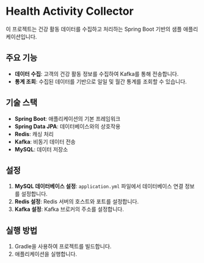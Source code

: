 # Health Activity Collector

이 프로젝트는 건강 활동 데이터를 수집하고 처리하는 Spring Boot 기반의 샘플 애플리케이션입니다.

## 주요 기능

- **데이터 수집**: 고객의 건강 활동 정보를 수집하여 Kafka를 통해 전송합니다.
- **통계 조회**: 수집된 데이터를 기반으로 일일 및 월간 통계를 조회할 수 있습니다.

## 기술 스택

- **Spring Boot**: 애플리케이션의 기본 프레임워크
- **Spring Data JPA**: 데이터베이스와의 상호작용
- **Redis**: 캐싱 처리
- **Kafka**: 비동기 데이터 전송
- **MySQL**: 데이터 저장소

## 설정

1. **MySQL 데이터베이스 설정**: `application.yml` 파일에서 데이터베이스 연결 정보를 설정합니다.
2. **Redis 설정**: Redis 서버의 호스트와 포트를 설정합니다.
3. **Kafka 설정**: Kafka 브로커의 주소를 설정합니다.

## 실행 방법

1. Gradle을 사용하여 프로젝트를 빌드합니다.
2. 애플리케이션을 실행합니다.
